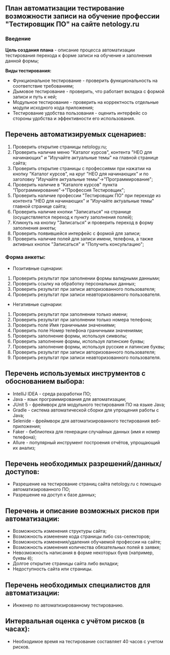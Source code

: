 ## План автоматизации тестирование возможности записи на обучение профессии "Тестировщик ПО" на сайте netology.ru

### **Введение**
**Цель создания плана** - описание процесса автоматизации тестирования перехода к форме записи на обучение и заполнения данной формы;

**Виды тестирования:** 
* Функциональное тестирование - проверить функциональность на соответствие требованиям;
* Дымовое тестирование - проверить, что работает вкладка с формой записи и путь к ней; 
* Модульное тестирование - проверить на корректность отдельные модули исходного кода приложения; 
* Тестирование удобства пользования - оценить интерфейс со стороны удобства и эффективности его использования.

## Перечень автоматизируемых сценариев:

1. Проверить открытие страницы netology.ru;
2. Проверить наличие меню "Каталог курсов", контента "НЕО для начинающих" и "Изучайте актуальные темы" на главной странице сайта;
3. Проверить открытие страницы с профессиями при нажатии на кнопку "Каталог курсов", на круг "НЕО для начинающих" и по заголовку "Изучайте актуальные темы"->"Программирование";
4. Проверить наличие в "Каталоге курсов" пункта "Программирование"->"Профессия Тестировщик";
5. Проверить наличие профессии "Тестировщик ПО" при переходе из контента "НЕО для начинающих" и "Изучайте актуальные темы" главной странице сайта;
6. Проверить наличие кнопки "Записаться" на странице (осуществляется переход к пункту заполнения полей);
7. Кликнуть на кнопку "Записаться" и проверить переход в форму заполнения анкеты;
8. Проверить появившейся интерфейс с формой для записи;
9. Проверить наличие полей для записи имени, телефона, а также активных кнопок "Записаться" и "Получить консультацию";

### Форма анкеты:
* Позитивные сценарии:
1. Проверить результат при заполнении формы валидными данными;
2. Проверить ссылку на обработку персональных данных;
3. Проверить результат при записи авторизованного пользователя;
4. Проверить результат при записи неавторизованного пользователя.

* Негативные сценарии:
1. Проверить результат при заполнении только имени;
2. Проверить результат при заполнении только номера телефона;
3. Проверить поле Имя граничными значениями;
4. Проверить поле Номер телефона граничными значениями;
5. Проверить заполнение формы, используя символы;
6. Проверить заполнение формы, используя латинские буквы;
7. Проверить заполнение формы, используя русские и латинсие буквы;
8. Проверить результат при записи авторизованного пользователя;
9. Проверить результат при записи неавторизованного пользователя.

## Перечень используемых инструментов с обоснованием выбора:
* IntelliJ IDEA - среда разработки ПО;
* Java - язык программирования для автоматизации;
* JUnit 5 - фреймворк для модульного тестирования ПО на языке Java;
* Gradle - система автоматической сборки для упрощения работы с Java;
* Selenide - фреймворк для автоматизированного тестирования веб-приложения;
* Faker - библиотека для генерации случайных данных (имя и номер телефона);
* Allure - популярный инструмент построения отчётов, упрощающий их анализ;

## Перечень необходимых разрешений/данных/доступов:
* Разрешение на тестирование страниц сайта netology.ru с помощью автоматизированного ПО;
* Разрешение на доступ к базе данных;

## Перечень и описание возможных рисков при автоматизации:
* Возможность изменения структуры сайта;
* Возможность изменение кода страницы либо css-селекторов;
* Возможность изменения/удаления обучаемой профессии на сайте;
* Возможность изменения количества обязательных полей в заявке;
* Невозможность написания в форме некоторых букв (например, буквы ё);
* Долгое открытие страницы сайта либо вкладки;
* Недоступность сайта или страницы.

## Перечень необходимых специалистов для автоматизации:
* Инженер по автоматизированному тестированию.

## Интервальная оценка с учётом рисков (в часах):
* Необходимое время на тестирование составляет 40 часов с учетом рисков.
